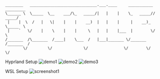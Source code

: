 ```
________   ______________________________.___.____     ___________ _________
\______ \  \_____  \__    ___/\_   _____/|   |    |    \_   _____//   _____/
 |    |  \  /   |   \|    |    |    __)  |   |    |     |    __)_ \_____  \ 
 |    `   \/    |    \    |    |     \   |   |    |___  |        \/        \
/_______  /\_______  /____|    \___  /   |___|_______ \/_______  /_______  /
        \/         \/              \/                \/        \/        \/ 
```
Hyprland Setup
![demo1](https://github.com/user-attachments/assets/79423f17-43be-439c-8472-5246f2072278)
![demo2](https://github.com/user-attachments/assets/f8956737-a168-4c33-9b13-19066dac5be0)
![demo3](https://github.com/user-attachments/assets/84876085-9c51-4de3-947a-94637ef5a91c)

WSL Setup
![screenshot1](https://github.com/h1ne/dotfiles/assets/130957043/598373f3-c7be-4d05-a373-7aa8da736a30)
